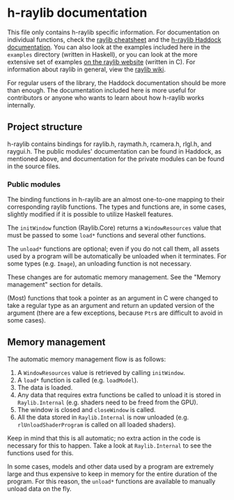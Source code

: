 # h-raylib documentation

This file only contains h-raylib specific information. For documentation on individual functions, check the [raylib cheatsheet](https://www.raylib.com/cheatsheet/cheatsheet.html) and the [h-raylib Haddock documentation](https://hackage.haskell.org/package/h-raylib). You can also look at the examples included here in the `examples` directory (written in Haskell), or you can look at the more extensive set of examples [on the raylib website](https://www.raylib.com/examples.html) (written in C). For information about raylib in general, view the [raylib wiki](https://github.com/raysan5/raylib/wiki).

For regular users of the library, the Haddock documentation should be more than enough. The documentation included here is more useful for contributors or anyone who wants to learn about how h-raylib works internally.

## Project structure

h-raylib contains bindings for raylib.h, raymath.h, rcamera.h, rlgl.h, and raygui.h. The public modules' documentation can be found in Haddock, as mentioned above, and documentation for the private modules can be found in the source files.

### Public modules

The binding functions in h-raylib are an almost one-to-one mapping to their corresponding raylib functions. The types and functions are, in some cases, slightly modified if it is possible to utilize Haskell features.

The `initWindow` function (Raylib.Core) returns a `WindowResources` value that must be passed to some `load*` functions and several other functions. 

The `unload*` functions are optional; even if you do not call them, all assets used by a program will be automatically be unloaded when it terminates. For some types (e.g. `Image`), an unloading function is not necessary.

These changes are for automatic memory management. See the "Memory management" section for details.

(Most) functions that took a pointer as an argument in C were changed to take a regular type as an argument and return an updated version of the argument (there are a few exceptions, because `Ptr`s are difficult to avoid in some cases).

## Memory management

The automatic memory management flow is as follows:

1. A `WindowResources` value is retrieved by calling `initWindow`.
2. A `load*` function is called (e.g. `loadModel`).
3. The data is loaded.
4. Any data that requires extra functions be called to unload it is stored in `Raylib.Internal` (e.g. shaders need to be freed from the GPU).
5. The window is closed and `closeWindow` is called.
6. All the data stored in `Raylib.Internal` is now unloaded (e.g. `rlUnloadShaderProgram` is called on all loaded shaders).

Keep in mind that this is all automatic; no extra action in the code is necessary for this to happen. Take a look at `Raylib.Internal` to see the functions used for this.

In some cases, models and other data used by a program are extremely large and thus expensive to keep in memory for the entire duration of the program. For this reason, the `unload*` functions are available to manually unload data on the fly.

